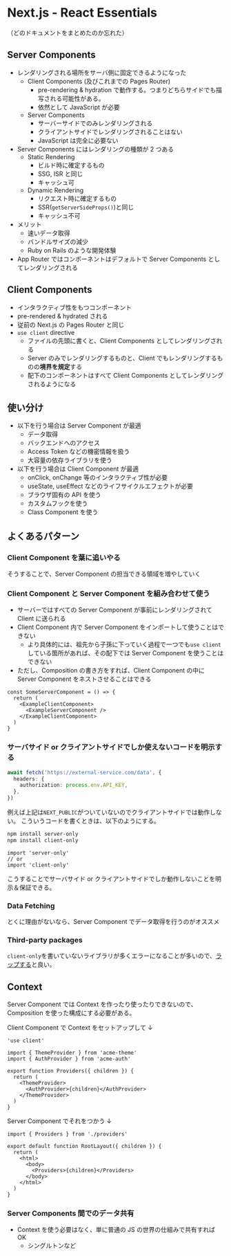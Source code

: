 # Next.js - React Essentials

（どのドキュメントをまとめたのか忘れた）

## Server Components

- レンダリングされる場所をサーバ側に固定できるようになった
  - Client Components (及びこれまでの Pages Router)
    - pre-rendering & hydration で動作する。つまりどちらサイドでも描写される可能性がある。
    - 依然として JavaScript が必要
  - Server Components
    - サーバーサイドでのみレンダリングされる
    - クライアントサイドでレンダリングされることはない
    - JavaScript は完全に必要ない
- Server Components にはレンダリングの種類が 2 つある
  - Static Rendering
    - ビルド時に確定するもの
    - SSG, ISR と同じ
    - キャッシュ可
  - Dynamic Rendering
    - リクエスト時に確定するもの
    - SSR(`getServerSideProps()`)と同じ
    - キャッシュ不可
- メリット
  - 速いデータ取得
  - バンドルサイズの減少
  - Ruby on Rails のような開発体験
- App Router ではコンポーネントはデフォルトで Server Components としてレンダリングされる

## Client Components

- インタラクティブ性をもつコンポーネント
- pre-rendered & hydrated される
- 従前の Next.js の Pages Router と同じ
- `use client` directive
  - ファイルの先頭に書くと、Client Components としてレンダリングされる
  - Server のみでレンダリングするものと、Client でもレンダリングするものの**境界を規定**する
  - 配下のコンポーネントはすべて Client Components としてレンダリングされるようになる

## 使い分け

- 以下を行う場合は Server Component が最適
  - データ取得
  - バックエンドへのアクセス
  - Access Token などの機密情報を扱う
  - 大容量の依存ライブラリを使う
- 以下を行う場合は Client Component が最適
  - onClick, onChange 等のインタラクティブ性が必要
  - useState, useEffect などのライフサイクルエフェクトが必要
  - ブラウザ固有の API を使う
  - カスタムフックを使う
  - Class Component を使う

## よくあるパターン

### Client Component を葉に追いやる

そうすることで、Server Component の担当できる領域を増やしていく

### Client Component と Server Component を組み合わせて使う

- サーバーではすべての Server Component が事前にレンダリングされて Client に送られる
- Client Component 内で Server Component をインポートして使うことはできない
  - より具体的には、祖先から子孫に下っていく過程で一つでも`use client`している箇所があれば、その配下では Server Component を使うことはできない
- ただし、Composition の書き方をすれば、Client Component の中に Server Component をネストさせることはできる

```tsx
const SomeServerComponent = () => {
  return (
    <ExampleClientComponent>
      <ExampleServerComponent />
    </ExampleClientComponent>
  )
}
```

### サーバサイド or クライアントサイドでしか使えないコードを明示する

```ts
await fetch('https://external-service.com/data', {
  headers: {
    authorization: process.env.API_KEY,
  },
})
```

例えば上記は`NEXT_PUBLIC`がついていないのでクライアントサイドでは動作しない。
こういうコードを書くときは、以下のようにする。

```bash
npm install server-only
npm install client-only
```

```tsx
import 'server-only'
// or
import 'client-only'
```

こうすることでサーバサイド or クライアントサイドでしか動作しないことを明示＆保証できる。

### Data Fetching

とくに理由がないなら、Server Component でデータ取得を行うのがオススメ

### Third-party packages

`client-only`を書いていないライブラリが多くエラーになることが多いので、[ラップする](https://nextjs.org/docs/getting-started/react-essentials#third-party-packages)と良い。

## Context

Server Component では Context を作ったり使ったりできないので、Composition を使った構成にする必要がある。

Client Component で Context をセットアップして ↓

```tsx
'use client'

import { ThemeProvider } from 'acme-theme'
import { AuthProvider } from 'acme-auth'

export function Providers({ children }) {
  return (
    <ThemeProvider>
      <AuthProvider>{children}</AuthProvider>
    </ThemeProvider>
  )
}
```

Server Component でそれをつかう ↓

```tsx
import { Providers } from './providers'

export default function RootLayout({ children }) {
  return (
    <html>
      <body>
        <Providers>{children}</Providers>
      </body>
    </html>
  )
}
```

### Server Components 間でのデータ共有

- Context を使う必要はなく、単に普通の JS の世界の仕組みで共有すれば OK
  - シングルトンなど
